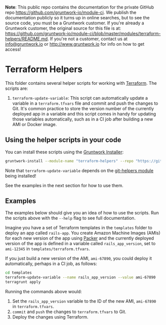 **Note**: This public repo contains the documentation for the private GitHub repo <https://github.com/gruntwork-io/module-ci>.
We publish the documentation publicly so it turns up in online searches, but to see the source code, you must be a Gruntwork customer.
If you're already a Gruntwork customer, the original source for this file is at: <https://github.com/gruntwork-io/module-ci/blob/master/modules/terraform-helpers/README.md>.
If you're not a customer, contact us at <info@gruntwork.io> or <http://www.gruntwork.io> for info on how to get access!

# Terraform Helpers

This folder contains several helper scripts for working with [Terraform](https://www.terraform.io/). The scripts are:

1. `terraform-update-variable`: This script can automatically update a variable in a `terraform.tfvars` file and
   commit and push the changes to Git. It's common practice to store the version number of the currently deployed app
   in a variable and this script comes in handy for updating those variables automatically, such as in a CI job after
   building a new AMI or Docker image.

## Using the helper scripts in your code

You can install these scripts using the [Gruntwork Installer](https://github.com/gruntwork-io/gruntwork-installer):

```bash
gruntwork-install --module-name "terraform-helpers" --repo "https://github.com/gruntwork-io/module-ci" --tag "0.0.1"
```

Note that `terraform-update-variable` depends on the [git-helpers module](/modules/git-helpers) being installed!

See the examples in the next section for how to use them.

## Examples

The examples below should give you an idea of how to use the scripts. Run the scripts above with the `--help` flag to
see full documentation.

Imagine you have a set of Terraform templates in the `templates` folder to deploy an app called `rails-app`. You create
Amazon Machine Images (AMIs) for each new version of the app using [Packer](https://www.packer.io/) and the currently
deployed version of the app is defined in a variable called `rails_app_version`, set to `ami-12345` in
`templates/terraform.tfvars`.

If you just build a new version of the AMI, `ami-67890`, you could deploy it automatically, perhaps in a CI job,
as follows:

```bash
cd templates
terraform-update-variable --name rails_app_version --value ami-67890
terragrunt apply
```

Running the commands above would:

1. Set the `rails_app_version` variable to the ID of the new AMI, `ami-67890` in `terraform.tfvars`.
1. `commit` and `push` the changes to `terraform.tfvars` to Git.
1. Deploy the changes using Terraform.


